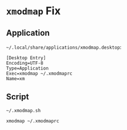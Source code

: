 # `xmodmap` Fix
## Application
`~/.local/share/applications/xmodmap.desktop`:
```
[Desktop Entry]
Encoding=UTF-8
Type=Application
Exec=xmodmap ~/.xmodmaprc
Name=xm
```

## Script
`~/.xmodmap.sh`
```
xmodmap ~/.xmodmaprc
```

